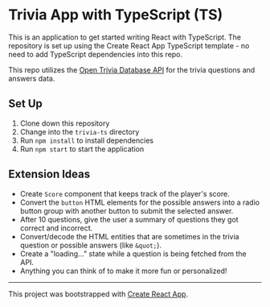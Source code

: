 # Trivia App with TypeScript (TS)

This is an application to get started writing React with TypeScript. The repository is set up using the Create React App TypeScript template - no need to add TypeScript dependencies into this repo.

This repo utilizes the [Open Trivia Database API](https://opentdb.com/api_config.php) for the trivia questions and answers data.

## Set Up

1. Clone down this repository
1. Change into the `trivia-ts` directory
1. Run `npm install` to install dependencies
1. Run `npm start` to start the application

## Extension Ideas

* Create `Score` component that keeps track of the player's score.
* Convert the `button` HTML elements for the possible answers into a radio button group with another button to submit the selected answer.
* After 10 questions, give the user a summary of questions they got correct and incorrect.
* Convert/decode the HTML entities that are sometimes in the trivia question or possible answers (like `&quot;`). 
* Create a "loading..." state while a question is being fetched from the API.
* Anything you can think of to make it more fun or personalized!

---

This project was bootstrapped with [Create React App](https://github.com/facebook/create-react-app).
